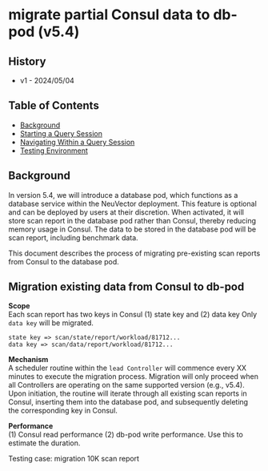 # migrate partial Consul data to db-pod (v5.4)

## History

- v1 - 2024/05/04

## Table of Contents

- [Background](#background)
- [Starting a Query Session](#starting-a-query-session)
- [Navigating Within a Query Session](#navigating-within-a-query-session)
- [Testing Environment](#testing-environment)

## Background

In version 5.4, we will introduce a database pod, which functions as a database service within the NeuVector deployment. This feature is optional and can be deployed by users at their discretion. When activated, it will store scan report in the database pod rather than Consul, thereby reducing memory usage in Consul. The data to be stored in the database pod will be scan report, including benchmark data.

This document describes the process of migrating pre-existing scan reports from Consul to the database pod.

## Migration existing data from Consul to db-pod

**Scope**  
Each scan report has two keys in Consul (1) state key and (2) data key
Only `data key` will be migrated.

```
state key => scan/state/report/workload/81712...
data key => scan/data/report/workload/81712...
```

**Mechanism**  
A scheduler routine within the `lead Controller` will commence every XX minutes to execute the migration process. Migration will only proceed when all Controllers are operating on the same supported version (e.g., v5.4).  
Upon initiation, the routine will iterate through all existing scan reports in Consul, inserting them into the database pod, and subsequently deleting the corresponding key in Consul.

**Performance**  
(1) Consul read performance (2) db-pod write performance. Use this to estimate the duration.

Testing case: migration 10K scan report
